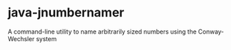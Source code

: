 # java-jnumbernamer
A command-line utility to name arbitrarily sized numbers using the Conway-Wechsler system
